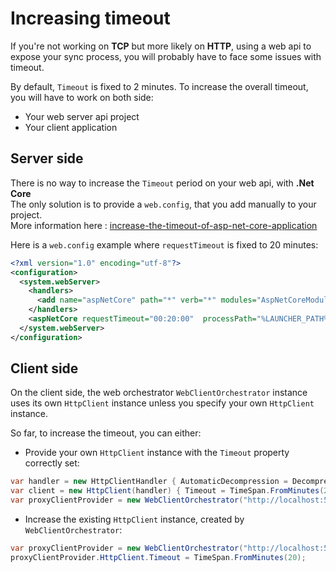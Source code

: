 # Increasing timeout

If you're not working on **TCP** but more likely on **HTTP**, using a web api to expose your sync process, you will probably have to face some issues with timeout.  

By default, `Timeout` is fixed to 2 minutes.
To increase the overall timeout, you will have to work on both side: 
- Your web server api project 
- Your client application

## Server side
There is no way to increase the `Timeout` period on your web api, with **.Net Core**   
The only solution is to provide a `web.config`, that you add manually to your project.  
More information here : [increase-the-timeout-of-asp-net-core-application](https://medium.com/aspnetcore/increase-the-timeout-of-asp-net-core-application-9a7b4f6deebf)

Here is a `web.config` example where `requestTimeout` is fixed to 20 minutes:
``` xml
<?xml version="1.0" encoding="utf-8"?>
<configuration>
  <system.webServer>
    <handlers>
      <add name="aspNetCore" path="*" verb="*" modules="AspNetCoreModule" resourceType="Unspecified"/>
    </handlers>
    <aspNetCore requestTimeout="00:20:00"  processPath="%LAUNCHER_PATH%" arguments="%LAUNCHER_ARGS%" stdoutLogEnabled="false" stdoutLogFile=".\logs\stdout" forwardWindowsAuthToken="false"/>
  </system.webServer>
</configuration>
```

## Client side

On the client side, the web orchestrator `WebClientOrchestrator` instance uses its own `HttpClient` instance unless you specify your own `HttpClient` instance.

So far, to increase the timeout, you can either:

* Provide your own `HttpClient` instance with the `Timeout` property correctly set:
``` cs
var handler = new HttpClientHandler { AutomaticDecompression = DecompressionMethods.GZip };
var client = new HttpClient(handler) { Timeout = TimeSpan.FromMinutes(20) };
var proxyClientProvider = new WebClientOrchestrator("http://localhost:52288/api/Sync", null, null, client);
```
* Increase the existing `HttpClient` instance, created by `WebClientOrchestrator`:
``` cs
var proxyClientProvider = new WebClientOrchestrator("http://localhost:52288/api/Sync");
proxyClientProvider.HttpClient.Timeout = TimeSpan.FromMinutes(20);

```
